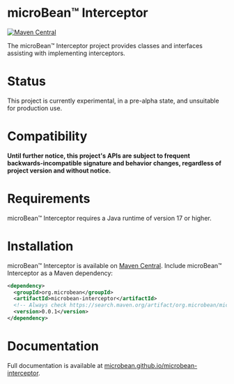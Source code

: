 # microBean™ Interceptor

[![Maven Central](https://maven-badges.herokuapp.com/maven-central/org.microbean/microbean-interceptor/badge.svg)](https://maven-badges.herokuapp.com/maven-central/org.microbean/microbean-interceptor)

The microBean™ Interceptor project provides classes and interfaces
assisting with implementing interceptors.

# Status

This project is currently experimental, in a pre-alpha state, and
unsuitable for production use.

# Compatibility

**Until further notice, this project's APIs are subject to frequent
backwards-incompatible signature and behavior changes, regardless of
project version and without notice.**

# Requirements

microBean™ Interceptor requires a Java runtime of version 17 or higher.

# Installation

microBean™ Interceptor is available on [Maven
Central](https://search.maven.org/artifact/org.microbean/microbean-interceptor).
Include microBean™ Interceptor as a Maven dependency:

```xml
<dependency>
  <groupId>org.microbean</groupId>
  <artifactId>microbean-interceptor</artifactId>
  <!-- Always check https://search.maven.org/artifact/org.microbean/microbean-interceptor for up-to-date available versions. -->
  <version>0.0.1</version>
</dependency>
```

# Documentation

Full documentation is available at
[microbean.github.io/microbean-interceptor](https://microbean.github.io/microbean-interceptor/).

